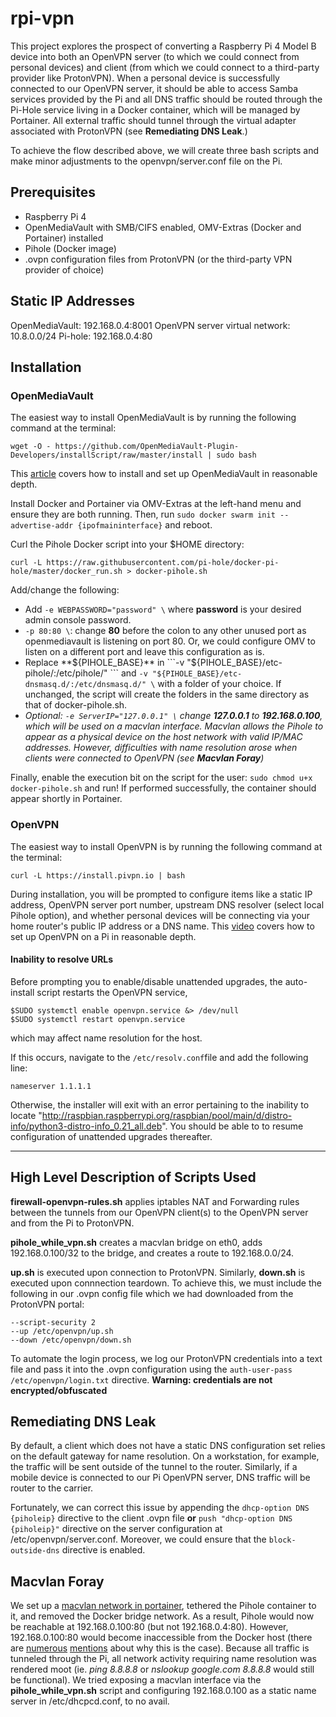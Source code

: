 # rpi-vpn


This project explores the prospect of converting a Raspberry Pi 4 Model B device into both an OpenVPN server (to which we could connect from personal devices) and client (from which we could connect to a third-party provider like ProtonVPN). When a personal device is successfully connected to our OpenVPN server, it should be able to access Samba services provided by the Pi and all DNS traffic should be routed through the Pi-Hole service living in a Docker container, which will be managed by Portainer. All external traffic should tunnel through the virtual adapter associated with ProtonVPN (see **Remediating DNS Leak**.)

To achieve the flow described above, we will create three bash scripts and make minor adjustments to the openvpn/server.conf file on the Pi.

## Prerequisites

- Raspberry Pi 4
- OpenMediaVault with SMB/CIFS enabled, OMV-Extras (Docker and Portainer) installed
- Pihole (Docker image)
- .ovpn configuration files from ProtonVPN (or the third-party VPN provider of choice)

## Static IP Addresses

OpenMediaVault: 192.168.0.4:8001
OpenVPN server virtual network: 10.8.0.0/24
Pi-hole: 192.168.0.4:80

## Installation

### OpenMediaVault

The easiest way to install OpenMediaVault is by running the following command at the terminal:
```
wget -O - https://github.com/OpenMediaVault-Plugin-Developers/installScript/raw/master/install | sudo bash
```
This [article](https://dbtechreviews.com/2019/12/how-to-install-openmediavault-on-raspberry-pi-4/) covers how to install and set up OpenMediaVault in reasonable depth.

Install Docker and Portainer via OMV-Extras at the left-hand menu and ensure they are both running. Then, run ```sudo docker swarm init --advertise-addr {ipofmaininterface}``` and reboot.

Curl the Pihole Docker script into your $HOME directory:

```
curl -L https://raw.githubusercontent.com/pi-hole/docker-pi-hole/master/docker_run.sh > docker-pihole.sh
```
Add/change the following:

- Add ```-e WEBPASSWORD="password" \``` where **password** is your desired admin console password.
- ```-p 80:80 \```: change **80** before the colon to any other unused port as openmediavault is listening on port 80. Or, we could configure OMV to listen on a different port and leave this configuration as is.
- Replace **${PIHOLE_BASE}** in ```-v "${PIHOLE_BASE}/etc-pihole/:/etc/pihole/" \``` and ```-v "${PIHOLE_BASE}/etc-dnsmasq.d/:/etc/dnsmasq.d/" \``` with a folder of your choice. If unchanged, the script will create the folders in the same directory as that of docker-pihole.sh.
- *Optional: ```-e ServerIP="127.0.0.1" \``` change **127.0.0.1** to **192.168.0.100**, which will be used on a macvlan interface. Macvlan allows the Pihole to appear as a physical device on the host network with valid IP/MAC addresses. However, difficulties with name resolution arose when clients were connected to OpenVPN (see **Macvlan Foray**)*

Finally, enable the execution bit on the script for the user: ```sudo chmod u+x docker-pihole.sh``` and run! If performed successfully, the container should appear shortly in Portainer.

### OpenVPN

The easiest way to install OpenVPN is by running the following command at the terminal:
```
curl -L https://install.pivpn.io | bash
```
During installation, you will be prompted to configure items like a static IP address, OpenVPN server port number, upstream DNS resolver (select local Pihole option), and whether personal devices will be connecting via your home router's public IP address or a DNS name. This [video](https://www.youtube.com/watch?v=15VjDVCISj0) covers how to set up OpenVPN on a Pi in reasonable depth.

#### Inability to resolve URLs

Before prompting you to enable/disable unattended upgrades, the auto-install script restarts the OpenVPN service,
```
$SUDO systemctl enable openvpn.service &> /dev/null
$SUDO systemctl restart openvpn.service
```
which may affect name resolution for the host.

If this occurs, navigate to the ```/etc/resolv.conf```file and add the following line:
```
nameserver 1.1.1.1
```
Otherwise, the installer will exit with an error pertaining to the inability to locate "http://raspbian.raspberrypi.org/raspbian/pool/main/d/distro-info/python3-distro-info_0.21_all.deb". You should be able to to resume configuration of unattended upgrades thereafter.

----

## High Level Description of Scripts Used

**firewall-openvpn-rules.sh** applies iptables NAT and Forwarding rules between the tunnels from our OpenVPN client(s) to the OpenVPN server and from the Pi to ProtonVPN.

**pihole_while_vpn.sh** creates a macvlan bridge on eth0, adds 192.168.0.100/32 to the bridge, and creates a route to 192.168.0.0/24.

**up.sh** is executed upon connection to ProtonVPN. Similarly, **down.sh** is executed upon connnection teardown. To achieve this, we must include the following in our .ovpn config file which we had downloaded from the ProtonVPN portal:
```
--script-security 2
--up /etc/openvpn/up.sh
--down /etc/openvpn/down.sh
```

To automate the login process, we log our ProtonVPN credentials into a text file and pass it into the .ovpn configuration using the ```auth-user-pass /etc/openvpn/login.txt``` directive. **Warning: credentials are not encrypted/obfuscated**

## Remediating DNS Leak

By default, a client which does not have a static DNS configuration set relies on the default gateway for name resolution. On a workstation, for example, the traffic will be sent outside of the tunnel to the router. Similarly, if a mobile device is connected to our Pi OpenVPN server, DNS traffic will be router to the carrier. 

Fortunately, we can correct this issue by appending the ```dhcp-option DNS {piholeip}``` directive to the client .ovpn file **or** ```push "dhcp-option DNS {piholeip}"``` directive on the server configuration at /etc/openvpn/server.conf. Moreover, we could ensure that the ```block-outside-dns``` directive is enabled.

## Macvlan Foray

We set up a [macvlan network in portainer](https://web.archive.org/web/20201112013419/https://www.portainer.io/2018/09/using-macvlan-portainer-io/), tethered the Pihole container to it, and removed the Docker bridge network. As a result, Pihole would now be reachable at 192.168.0.100:80 (but not 192.168.0.4:80). However, 192.168.0.100:80 would become inaccessible from the Docker host (there are [numerous](http://docs.docker.oeynet.com/engine/userguide/networking/get-started-macvlan/) [mentions](https://stackoverflow.com/questions/63203538/docker-macvlan-no-route-to-host-container) about why this is the case). Because all traffic is tunneled through the Pi, all network activity requiring name resolution was rendered moot (ie. *ping 8.8.8.8* or *nslookup google.com 8.8.8.8* would still be functional). We tried exposing a macvlan interface via the **pihole_while_vpn.sh** script and configuring 192.168.0.100 as a static name server in /etc/dhcpcd.conf, to no avail.
